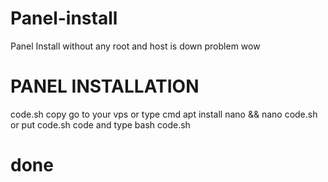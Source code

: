 # Panel-install
Panel Install without any root and host is down problem wow


# PANEL INSTALLATION
code.sh copy go to your vps or type cmd apt install nano && nano code.sh
or put code.sh code and type bash code.sh
# done
